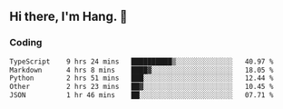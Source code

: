 ## Hi there, I'm Hang. 👋

### Coding

<!--START_SECTION:waka-->

```txt
TypeScript    9 hrs 24 mins   ██████████▒░░░░░░░░░░░░░░   40.97 %
Markdown      4 hrs 8 mins    ████▓░░░░░░░░░░░░░░░░░░░░   18.05 %
Python        2 hrs 51 mins   ███░░░░░░░░░░░░░░░░░░░░░░   12.44 %
Other         2 hrs 23 mins   ██▓░░░░░░░░░░░░░░░░░░░░░░   10.45 %
JSON          1 hr 46 mins    ██░░░░░░░░░░░░░░░░░░░░░░░   07.71 %
```

<!--END_SECTION:waka-->
